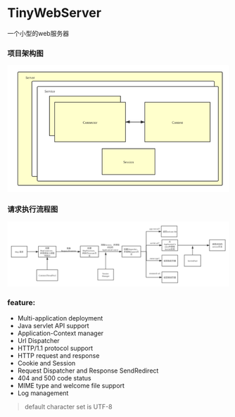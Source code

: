 # TinyWebServer
一个小型的web服务器

### 项目架构图
![Architecture](static/TinyWebServerArchitecture.png)

### 请求执行流程图
![HttpRequestProcess](static/HttpRequestProcess.png)

### feature:

- Multi-application deployment
- Java servlet API support
- Application-Context manager
- Url Dispatcher
- HTTP/1.1 protocol support  
- HTTP request and response
- Cookie and Session
- Request Dispatcher and Response SendRedirect  
- 404 and 500 code status
- MIME type and welcome file support
- Log management

> default character set is UTF-8
